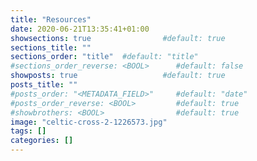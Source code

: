 ```yaml
---
title: "Resources"
date: 2020-06-21T13:35:41+01:00
showsections: true                #default: true
sections_title: ""
sections_order: "title"  #default: "title"
#sections_order_reverse: <BOOL>      #default: false
showposts: true                   #default: true
posts_title: ""
#posts_order: "<METADATA_FIELD>"     #default: "date"
#posts_order_reverse: <BOOL>         #default: true
#showbrothers: <BOOL>                #default: true
image: "celtic-cross-2-1226573.jpg"
tags: []
categories: []
---
```



